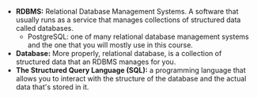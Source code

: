 - **RDBMS:** Relational Database Management Systems. A software that usually runs as a service that manages collections of structured data called databases.
  - PostgreSQL: one of many relational database management systems and the one that you will mostly use in this course. 
- **Database:** More properly, relational database, is a collection of structured data that an RDBMS manages for you.
- **The Structured Query Language (SQL):** a programming language that allows you to interact with the structure of the database and the actual data that's stored in it.
